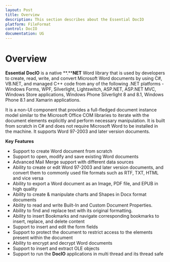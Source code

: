 ```yaml
---
layout: Post
title: Overview
description: This section describes about the Essential DocIO
platform: FileFormat
control: DocIO
documentation: UG
---
```

# Overview

**Essential** **DocIO** is a native **.****NET** Word library that is used by developers to create, read, write, and convert Microsoft Word documents by using C#, VB.NET, and managed C++ code from any of the following .NET platforms - Windows Forms, WPF, Silverlight, Lightswitch, ASP.NET, ASP.NET MVC, Windows Store applications, Windows Phone Silverlight 8 and 8.1, Windows Phone 8.1 and Xamarin applications. 

It is a non-UI component that provides a full-fledged document instance model similar to the Microsoft Office COM libraries to iterate with the document elements explicitly and perform necessary manipulation. It is built from scratch in C# and does not require Microsoft Word to be installed in the machine. It supports Word 97-2003 and later version documents.

**Key** **Features**

* Support to create Word document from scratch
* Support to open, modify and save existing Word documents
* Advanced Mail Merge support with different data sources
* Ability to create or edit Word 97-2003 and later version documents, and convert them to commonly used file formats such as RTF, TXT, HTML and vice versa
* Ability to export a Word document as an Image, PDF file, and EPUB in high quality
* Ability to create & manipulate charts and Shapes in Docx format documents
* Ability to read and write Built-In and Custom Document Properties.
* Ability to find and replace text with its original formatting.
* Ability to insert Bookmarks and navigate corresponding bookmarks to insert, replace, and delete content
* Support to insert and edit the form fields
* Support to protect the document to restrict access to the elements present within the document
* Ability to encrypt and decrypt Word documents
* Support to insert and extract OLE objects
* Support to run the **DocIO** applications in multi thread and its thread safe

